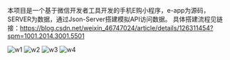 本项目是一个基于微信开发者工具开发的手机E购小程序，e-app为源码，SERVER为数据，通过Json-Server搭建模拟API访问数据。
具体搭建流程见链接：https://blog.csdn.net/weixin_46747024/article/details/126311454?spm=1001.2014.3001.5501


![w1](https://user-images.githubusercontent.com/111059056/184477782-63bf79ee-bfea-4b52-bc37-91989c4112af.png)
![w2](https://user-images.githubusercontent.com/111059056/184477781-26edab86-ae78-4322-9ef6-767c54a799c9.png)
![w3](https://user-images.githubusercontent.com/111059056/184477783-a5654d96-d621-4b80-9fde-74322eecf925.png)
![w4](https://user-images.githubusercontent.com/111059056/184477780-cb7a3932-1352-47af-8cba-f0d44ea0e9c6.png)

